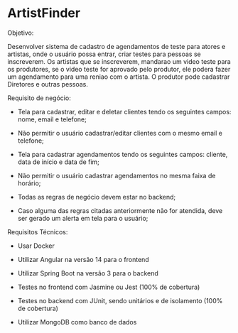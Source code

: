 # ArtistFinder

Objetivo:

Desenvolver sistema de cadastro de agendamentos de teste para atores e artistas, onde o usuário possa entrar, criar testes para pessoas se inscreverem. Os artistas que se inscreverem, mandarao um video teste para os produtores, se o video teste for aprovado pelo produtor, ele podera fazer um agendamento para uma reniao com o artista. O produtor pode cadastrar Diretores e outras pessoas.

 

Requisito de negócio:

- Tela para cadastrar, editar e deletar clientes tendo os seguintes campos: nome, email e telefone;

- Não permitir o usuário cadastrar/editar clientes com o mesmo email e telefone;

- Tela para cadastrar agendamentos tendo os seguintes campos: cliente, data de início e data de fim;

- Não permitir o usuário cadastrar agendamentos no mesma faixa de horário;

- Todas as regras de negócio devem estar no backend;

- Caso alguma das regras citadas anteriormente não for atendida, deve ser gerado um alerta em tela para o usuário;

 

Requisitos Técnicos:

- Usar Docker

- Utilizar Angular na versão 14 para o frontend

- Utilizar Spring Boot na versão 3 para o backend

- Testes no frontend com Jasmine ou Jest (100% de cobertura)

- Testes no backend com JUnit, sendo unitários e de isolamento (100% de cobertura)

- Utilizar MongoDB como banco de dados

 
